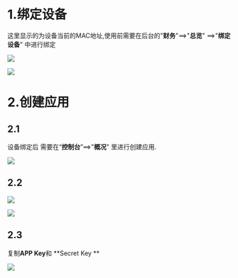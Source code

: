 # 1.绑定设备

这里显示的为设备当前的MAC地址,使用前需要在后台的"**财务**"==&gt;"**总览**" ==&gt;"**绑定设备**" 中进行绑定

![](/assets/2.png)

![](/assets/3.png)

# 2.创建应用

## 2.1

设备绑定后 需要在“**控制台**”==&gt;"**概况**" 里进行创建应用.

![](/assets/4.png)

## 2.2

![](/assets/5.png)

![](/assets/6.png)

## 2.3

复制**APP Key**和 **Secret Key **

![](/assets/7.png)


